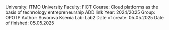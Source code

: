 University: ITMO University Faculty: FICT Course: Cloud platforms as the basis of technology entrepreneurship ADD link Year: 2024/2025 Group: OPOTP Author: Suvorova Ksenia Lab: Lab2 Date of create: 05.05.2025 Date of finished: 05.05.2025
